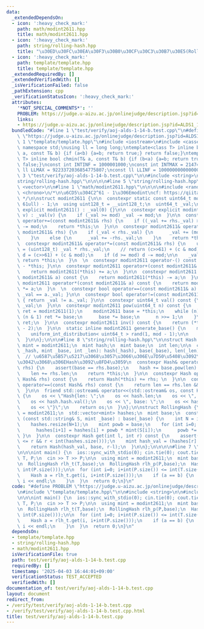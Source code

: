 ```yaml
---
data:
  _extendedDependsOn:
  - icon: ':heavy_check_mark:'
    path: math/modint2611.hpp
    title: math/modint2611.hpp
  - icon: ':heavy_check_mark:'
    path: string/rolling-hash.hpp
    title: "\u30ED\u30FC\u30EA\u30F3\u30B0\u30CF\u30C3\u30B7\u30E5(Rolling Hash)"
  - icon: ':heavy_check_mark:'
    path: template/template.hpp
    title: template/template.hpp
  _extendedRequiredBy: []
  _extendedVerifiedWith: []
  _isVerificationFailed: false
  _pathExtension: cpp
  _verificationStatusIcon: ':heavy_check_mark:'
  attributes:
    '*NOT_SPECIAL_COMMENTS*': ''
    PROBLEM: https://judge.u-aizu.ac.jp/onlinejudge/description.jsp?id=ALDS1_14_B
    links:
    - https://judge.u-aizu.ac.jp/onlinejudge/description.jsp?id=ALDS1_14_B
  bundledCode: "#line 1 \"test/verify/aoj-alds-1-14-b.test.cpp\"\n#define PROBLEM\
    \ \"https://judge.u-aizu.ac.jp/onlinejudge/description.jsp?id=ALDS1_14_B\"\n#line\
    \ 1 \"template/template.hpp\"\n#include <iostream>\n#include <cassert>\nusing\
    \ namespace std;\nusing ll = long long;\ntemplate<class T> inline bool chmax(T&\
    \ a, const T& b) {if (a<b) {a=b; return true;} return false;}\ntemplate<class\
    \ T> inline bool chmin(T& a, const T& b) {if (b<a) {a=b; return true;} return\
    \ false;}\nconst int INTINF = 1000001000;\nconst int INTMAX = 2147483647;\nconst\
    \ ll LLMAX = 9223372036854775807;\nconst ll LLINF = 1000000000000000000;\n#line\
    \ 3 \"test/verify/aoj-alds-1-14-b.test.cpp\"\n\n#include <string>\n\n#line 1 \"\
    string/rolling-hash.hpp\"\n\n\n\n#line 5 \"string/rolling-hash.hpp\"\n#include\
    \ <vector>\n\n#line 1 \"math/modint2611.hpp\"\n\n\n\n#include <random>\n#include\
    \ <chrono>\n/*\n\u6CD5\u304C2^61 - 1\u306Emodint\ncf: https://qiita.com/keymoon/items/11fac5627672a6d6a9f6\n\
    \ */\n\nstruct modint2611 {\n\n  constexpr static const uint64_t mod = (1ull <<\
    \ 61ull) - 1;\n  using uint128_t = __uint128_t;\n  uint64_t _val;\n\n  constexpr\
    \ explicit modint2611() : _val(0) {}\n\n  constexpr explicit modint2611(uint64_t\
    \ v) : _val(v) {\n    if (_val >= mod) _val -= mod;\n  }\n\n  constexpr modint2611&\
    \ operator+=(const modint2611& rhs) {\n    if ((_val += rhs._val) >= mod) _val\
    \ -= mod;\n    return *this;\n  }\n\n  constexpr modint2611& operator-=(const\
    \ modint2611& rhs) {\n    if (_val < rhs._val) {\n      _val += (mod - rhs._val);\n\
    \    }\n    else {\n      _val += -rhs._val;\n    }\n    return *this;\n  }\n\n\
    \  constexpr modint2611& operator*=(const modint2611& rhs) {\n    uint128_t c\
    \ = (uint128_t) _val * rhs._val;\n    // return (c>>61) + (c & mod);\n    uint64_t\
    \ d = (c>>61) + (c & mod);\n    if (d >= mod) d -= mod;\n\n    _val = d;\n   \
    \ return *this;\n  }\n  \n  constexpr modint2611 operator-() const { return modint2611(0)\
    \ - *this; }\n\n  constexpr modint2611 operator+(const modint2611& a) const {\n\
    \    return modint2611(*this) += a;\n  }\n\n  constexpr modint2611 operator-(const\
    \ modint2611& a) const {\n    return modint2611(*this) -= a;\n  }\n\n  constexpr\
    \ modint2611 operator*(const modint2611& a) const {\n    return modint2611(*this)\
    \ *= a;\n  }\n  \n  constexpr bool operator==(const modint2611& a) const { return\
    \ _val == a._val; }\n\n  constexpr bool operator!=(const modint2611& a) const\
    \ { return _val != a._val; }\n\n  constexpr uint64_t val() const {\n    return\
    \ _val;\n  }\n\n  constexpr modint2611 pow(uint64_t n) const {\n    modint2611\
    \ ret = modint2611(1);\n    modint2611 base = *this;\n    while (n) {\n      if\
    \ (n & 1) ret *= base;\n      base *= base;\n      n >>= 1;\n    }\n    return\
    \ ret;\n  }\n\n  constexpr modint2611 inv() const {\n    return (*this).pow(mod\
    \ - 2);\n  }\n\n  static inline modint2611 generate_base() {\n    mt19937_64 mt(chrono::steady_clock::now().time_since_epoch().count());\n\
    \    uniform_int_distribution< uint64_t > rand(1, mod - 1);\n\n    return modint2611(rand(mt));\n\
    \  }\n\n};\n\n\n#line 8 \"string/rolling-hash.hpp\"\n\nstruct Hash {\n  using\
    \ mint = modint2611;\n  mint hash;\n  mint base;\n  int len;\n\n  constexpr Hash(mint\
    \ _hash, mint _base, int _len): hash(_hash), base(_base), len(_len) {\n  }\n\n\
    \  // \u6587\u5B57\u5217\u3068\u3057\u3066\u306E\u7D50\u5408\u3092\u3057\u305F\
    \u3042\u3068\u306EHash\u3092\u8FD4\u3059\n  constexpr Hash& operator+=(const Hash&\
    \ rhs) {\n    assert(base == rhs.base);\n    hash += base.pow(len) * rhs.hash;\n\
    \    len += rhs.len;\n    return *this;\n  }\n\n  constexpr Hash operator+(const\
    \ Hash& rhs) const {\n    return Hash(*this) += rhs; \n  }\n\n  constexpr bool\
    \ operator==(const Hash& rhs) const {\n    return len == rhs.len && hash == rhs.hash;\n\
    \  }\n\n  friend std::ostream& operator<<(std::ostream& os, const Hash& hash)\
    \ {\n    os << \"Hash{len: \";\n    os << hash.len;\n    os << \", hash: \";\n\
    \    os << hash.hash.val();\n    os << \", base: \";\n    os << hash.base.val();\n\
    \    os << \"}\";\n    return os;\n  }\n};\n\nstruct RollingHash {\n  using mint\
    \ = modint2611;\n  std::vector<mint> hashes;\n  mint base;\n  constexpr RollingHash\
    \ (const std::string& S, mint _base) : base(_base) {\n    int N = int(S.size());\n\
    \    hashes.resize(N+1);\n    mint powb = base;\n    for (int i=0; i<N; i++) {\n\
    \      hashes[i+1] = hashes[i] + powb * mint(S[i]);\n      powb *= base;\n   \
    \ }\n  }\n\n  constexpr Hash get(int l, int r) const {\n    assert(0 <= l && l\
    \ <= r && r < int(hashes.size()));\n    mint hash_val = (hashes[r] - hashes[l])*(base.pow(l).inv());\n\
    \    return Hash(hash_val, base, r-l);\n  }\n\n};\n\n\n\n#line 7 \"test/verify/aoj-alds-1-14-b.test.cpp\"\
    \n\n\nint main() {\n  ios::sync_with_stdio(0); cin.tie(0); cout.tie(0);\n  string\
    \ T, P;\n  cin >> T >> P;\n\n  using mint = modint2611;\n  mint base = mint::generate_base();\n\
    \n  RollingHash rlh_t(T,base);\n  RollingHash rlh_p(P,base);\n  Hash b = rlh_p.get(0,\
    \ int(P.size()));\n\n  for (int i=0; i+int(P.size()) <= int(T.size()); i++) {\n\
    \    Hash a = rlh_t.get(i, i+int(P.size()));\n    if (a == b) {\n      cout <<\
    \ i << endl;\n    }\n  }\n  return 0;\n}\n"
  code: "#define PROBLEM \"https://judge.u-aizu.ac.jp/onlinejudge/description.jsp?id=ALDS1_14_B\"\
    \n#include \"template/template.hpp\"\n\n#include <string>\n\n#include \"string/rolling-hash.hpp\"\
    \n\n\nint main() {\n  ios::sync_with_stdio(0); cin.tie(0); cout.tie(0);\n  string\
    \ T, P;\n  cin >> T >> P;\n\n  using mint = modint2611;\n  mint base = mint::generate_base();\n\
    \n  RollingHash rlh_t(T,base);\n  RollingHash rlh_p(P,base);\n  Hash b = rlh_p.get(0,\
    \ int(P.size()));\n\n  for (int i=0; i+int(P.size()) <= int(T.size()); i++) {\n\
    \    Hash a = rlh_t.get(i, i+int(P.size()));\n    if (a == b) {\n      cout <<\
    \ i << endl;\n    }\n  }\n  return 0;\n}\n"
  dependsOn:
  - template/template.hpp
  - string/rolling-hash.hpp
  - math/modint2611.hpp
  isVerificationFile: true
  path: test/verify/aoj-alds-1-14-b.test.cpp
  requiredBy: []
  timestamp: '2025-04-03 16:44:01+09:00'
  verificationStatus: TEST_ACCEPTED
  verifiedWith: []
documentation_of: test/verify/aoj-alds-1-14-b.test.cpp
layout: document
redirect_from:
- /verify/test/verify/aoj-alds-1-14-b.test.cpp
- /verify/test/verify/aoj-alds-1-14-b.test.cpp.html
title: test/verify/aoj-alds-1-14-b.test.cpp
---
```

